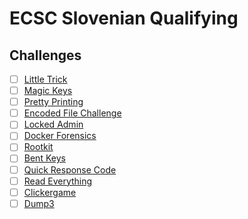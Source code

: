 # ECSC Slovenian Qualifying

## Challenges

- [ ] [Little Trick](little_trick/README.md)
- [ ] [Magic Keys](magic_keys/README.md)
- [ ] [Pretty Printing](pretty_printing/README.md)
- [ ] [Encoded File Challenge](encoded_file_challenge/README.md)
- [ ] [Locked Admin](locked_admin/README.md)
- [ ] [Docker Forensics](docker_forensics/README.md)
- [ ] [Rootkit](rootkit/README.md)
- [ ] [Bent Keys](bent_keys/README.md)
- [ ] [Quick Response Code](quick_response_code/README.md)
- [ ] [Read Everything](read_everything/README.md)
- [ ] [Clickergame](clickergame/README.md)
- [ ] [Dump3](dump3/README.md)
